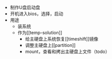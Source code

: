 - 制作U盘启动盘
- 开机进入bios，选择，启动
- 用途
  - 装系统
  - 作为[[temp-solution]]
    - 给主硬盘上系统恢复[[timeshift]]镜像
    - 调整主硬盘上[[partition]]
    - mount，查看和拷出主硬盘上文件（todo）